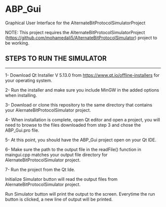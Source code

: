 # ABP_Gui
Graphical User Interface for the AlternateBitProtocolSimulatorProject

NOTE: This project requires the AlternateBitProtocolSimulatorProject (https://github.com/mohamedali5/AlternateBitProtocolSimulator) project to be working.

## STEPS TO RUN THE SIMULATOR
---
1- Download Qt Installer V 5.13.0 from https://www.qt.io/offline-installers for your operating system.

2- Run the installer and make sure you include MinGW in the added options when installing.

3- Download or clone this repository to the same directory that contains your AlernateBitProtocolSimulator project.

4- When installation is complete, open Qt editor and open a project, you will need to browse to the files downloaded from step 3
   and chose the ABP_Gui.pro file. 
   
5- At this point, you should have the ABP_Gui project open on your Qt IDE. 

6- Make sure the path to the output file in the readFile() function in maingui.cpp matches your output file directory for AlernateBitProtocolSimulator project.

7- Run the project from the Qt Ide.

 Initialize Simulator button will read the output files from AlernateBitProtocolSimulator project.
 
 Run Simulator button will print the output to the screen. Everytime the run button is clicked, a new line of output will be printed.

